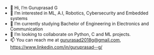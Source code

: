 - 👋 Hi, I’m Guruprasad G
- 👀 I’m interested in ML, A.I, Robotics, Cybersecurity and Embedded systems
- 🌱 I’m currently studying Bachelor of Engineering in Electronics and Communication
- 💞️ I’m looking to collaborate on Python, C and ML projects.
- 📫 You can reach me at gururasad2018g@gmail.com, https://www.linkedin.com/in/guruprasad--g/

<!---
Guruprasad-G/Guruprasad-G is a ✨ special ✨ repository because its `README.md` (this file) appears on your GitHub profile.
You can click the Preview link to take a look at your changes.
--->
